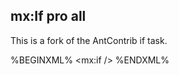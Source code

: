 ## mx:If <span class="label label-success">pro</span> <span class="label label-info">all</span>

This is a fork of the AntContrib if task.

%BEGINXML%
<mx:if />
%ENDXML%